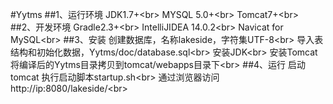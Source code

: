#Yytms
##1、运行环境
	JDK1.7+\<br>
	MYSQL 5.0+\<br>
	Tomcat7+\<br>
##2、开发环境
	Gradle2.3+\<br>
	IntelliJIDEA 14.0.2\<br>
	Navicat for MySQL\<br>
##3、安装
	创建数据库，名称lakeside，字符集UTF-8\<br>
	导入表结构和初始化数据，Yytms/doc/database.sql\<br>
	安装JDK\<br>
	安装Tomcat 将编译后的Yytms目录拷贝到tomcat/webapps目录下\<br>
##4、运行
	启动tomcat 执行启动脚本startup.sh\<br>
	通过浏览器访问http://ip:8080/lakeside/\<br>